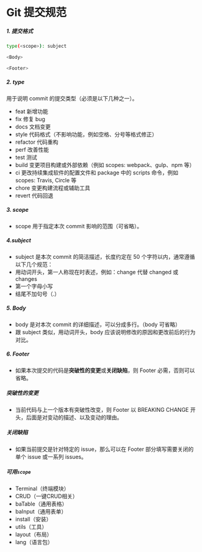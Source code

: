 # Git 提交规范



##### 1. 提交格式

```bash
type(<scope>): subject

<Body>

<Footer>
```



##### 2. type

用于说明 commit 的提交类型（必须是以下几种之一）。

- feat 新增功能
- fix 修复 bug
- docs 文档变更
- style 代码格式（不影响功能，例如空格、分号等格式修正）
- refactor 代码重构
- perf 改善性能
- test 测试
- build 变更项目构建或外部依赖（例如 scopes: webpack、gulp、npm 等）
- ci 更改持续集成软件的配置文件和 package 中的 scripts 命令，例如 scopes: Travis, Circle 等
- chore 变更构建流程或辅助工具
- revert 代码回退



##### 3. scope

- scope 用于指定本次 commit 影响的范围（可省略）。



##### 4.subject

- subject 是本次 commit 的简洁描述，长度约定在 50 个字符以内，通常遵循以下几个规范：
- 用动词开头，第一人称现在时表述，例如：change 代替 changed 或 changes
- 第一个字母小写
- 结尾不加句号（.）



##### 5. Body

- body 是对本次 commit 的详细描述，可以分成多行。（body 可省略）
- 跟 subject 类似，用动词开头，body 应该说明修改的原因和更改前后的行为对比。



##### 6. Footer

- 如果本次提交的代码是**突破性的变更**或**关闭缺陷**，则 Footer 必需，否则可以省略。



##### 突破性的变更

- 当前代码与上一个版本有突破性改变，则 Footer 以 BREAKING CHANGE 开头，后面是对变动的描述、以及变动的理由。



##### 关闭缺陷

- 如果当前提交是针对特定的 issue，那么可以在 Footer 部分填写需要关闭的单个 issue 或一系列 issues。



##### 可用`scope`

- Terminal（终端模块）
- CRUD（一键CRUD相关）
- baTable（通用表格）
- baInput（通用表单）
- install（安装）
- utils（工具）
- layout（布局）
- lang（语言包）
